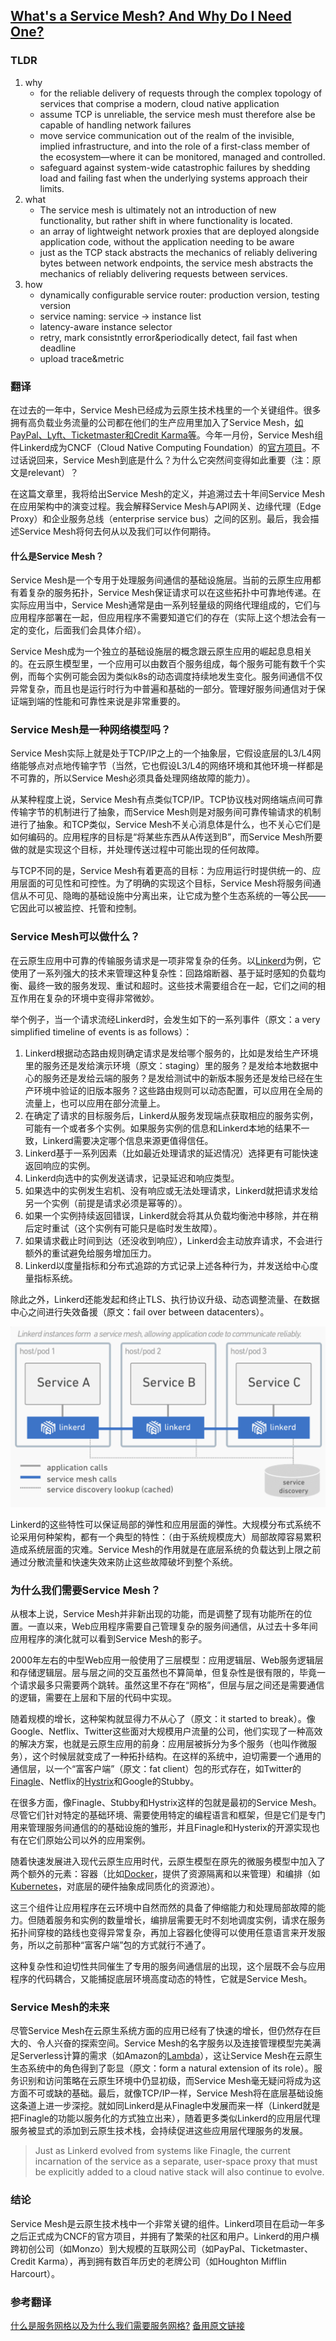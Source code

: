 ## [What's a Service Mesh? And Why Do I Need One?](https://buoyant.io/2017/04/25/whats-a-service-mesh-and-why-do-i-need-one/)

### TLDR
1. why
    * for the reliable delivery of requests through the complex topology of services that comprise a modern, cloud native application
    * assume TCP is unreliable, the service mesh must therefore alse be capable of handling network failures
    * move service communication out of the realm of the invisible, implied infrastructure, and into the role of a first-class member of the ecosystem—where it can be monitored, managed and controlled.
    * safeguard against system-wide catastrophic failures by shedding load and failing fast when the underlying systems approach their limits.
2. what
    * The service mesh is ultimately not an introduction of new functionality, but rather shift in where functionality is located.
    * an array of lightweight network proxies that are deployed alongside application code, without the application needing to be aware
    * just as the TCP stack abstracts the mechanics of reliably delivering bytes between network endpoints, the service mesh abstracts the mechanics of reliably delivering requests between services.
3. how
    * dynamically configurable service router: production version, testing version
    * service naming: service -> instance list
    * latency-aware instance selector
    * retry, mark consistntly error&periodically detect, fail fast when deadline
    * upload trace&metric

### 翻译
在过去的一年中，Service Mesh已经成为云原生技术栈里的一个关键组件。很多拥有高负载业务流量的公司都在他们的生产应用里加入了Service Mesh，[如PayPal、Lyft、Ticketmaster和Credit Karma等](http://info.buoyant.io/press/2017/03/07/linkerd_1.0_release)。今年一月份，Service Mesh组件Linkerd成为CNCF（Cloud Native Computing Foundation）的[官方项目](https://techcrunch.com/2017/01/23/cloud-native-computing-foundation-adds-linkerd-as-its-fifth-hosted-project/)。不过话说回来，Service Mesh到底是什么？为什么它突然间变得如此重要（注：原文是relevant）？

在这篇文章里，我将给出Service Mesh的定义，并追溯过去十年间Service Mesh在应用架构中的演变过程。我会解释Service Mesh与API网关、边缘代理（Edge Proxy）和企业服务总线（enterprise service bus）之间的区别。最后，我会描述Service Mesh将何去何从以及我们可以作何期待。

#### 什么是Service Mesh？
Service Mesh是一个专用于处理服务间通信的基础设施层。当前的云原生应用都有着复杂的服务拓扑，Service Mesh保证请求可以在这些拓扑中可靠地传递。在实际应用当中，Service Mesh通常是由一系列轻量级的网络代理组成的，它们与应用程序部署在一起，但应用程序不需要知道它们的存在（实际上这个想法会有一定的变化，后面我们会具体介绍）。

Service Mesh成为一个独立的基础设施层的概念跟云原生应用的崛起息息相关的。在云原生模型里，一个应用可以由数百个服务组成，每个服务可能有数千个实例，而每个实例可能会因为类似k8s的动态调度持续地发生变化。服务间通信不仅异常复杂，而且也是运行时行为中普遍和基础的一部分。管理好服务间通信对于保证端到端的性能和可靠性来说是非常重要的。

### Service Mesh是一种网络模型吗？
Service Mesh实际上就是处于TCP/IP之上的一个抽象层，它假设底层的L3/L4网络能够点对点地传输字节（当然，它也假设L3/L4的网络环境和其他环境一样都是不可靠的，所以Service Mesh必须具备处理网络故障的能力）。

从某种程度上说，Service Mesh有点类似TCP/IP。TCP协议栈对网络端点间可靠传输字节的机制进行了抽象，而Service Mesh则是对服务间可靠传输请求的机制进行了抽象。和TCP类似，Service Mesh不关心消息体是什么，也不关心它们是如何编码的。应用程序的目标是“将某些东西从A传送到B”，而Service Mesh所要做的就是实现这个目标，并处理传送过程中可能出现的任何故障。

与TCP不同的是，Service Mesh有着更高的目标：为应用运行时提供统一的、应用层面的可见性和可控性。为了明确的实现这个目标，Service Mesh将服务间通信从不可见、隐晦的基础设施中分离出来，让它成为整个生态系统的一等公民——它因此可以被监控、托管和控制。

### Service Mesh可以做什么？
在云原生应用中可靠的传输服务请求是一项非常复杂的任务。以[Linkerd](https://linkerd.io/)为例，它使用了一系列强大的技术来管理这种复杂性：回路熔断器、基于延时感知的负载均衡、最终一致的服务发现、重试和超时。这些技术需要组合在一起，它们之间的相互作用在复杂的环境中变得非常微妙。

举个例子，当一个请求流经Linkerd时，会发生如下的一系列事件（原文：a very simplified timeline of events is as follows）：

1. Linkerd根据动态路由规则确定请求是发给哪个服务的，比如是发给生产环境里的服务还是发给演示环境（原文：staging）里的服务？是发给本地数据中心的服务还是发给云端的服务？是发给测试中的新版本服务还是发给已经在生产环境中验证的旧版本服务？这些路由规则可以动态配置，可以应用在全局的流量上，也可以应用在部分流量上。
2. 在确定了请求的目标服务后，Linkerd从服务发现端点获取相应的服务实例，可能有一个或者多个实例。如果服务实例的信息和Linkerd本地的结果不一致，Linkerd需要决定哪个信息来源更值得信任。
3. Linkerd基于一系列因素（比如最近处理请求的延迟情况）选择更有可能快速返回响应的实例。
3. Linkerd向选中的实例发送请求，记录延迟和响应类型。
4. 如果选中的实例发生宕机、没有响应或无法处理请求，Linkerd就把请求发给另一个实例（前提是请求必须是幂等的）。
5. 如果一个实例持续返回错误，Linkerd就会将其从负载均衡池中移除，并在稍后定时重试（这个实例有可能只是临时发生故障）。
6. 如果请求截止时间到达（还没收到响应），Linkerd会主动放弃请求，不会进行额外的重试避免给服务增加压力。
4. Linkerd以度量指标和分布式追踪的方式记录上述各种行为，并发送给中心度量指标系统。

除此之外，Linkerd还能发起和终止TLS、执行协议升级、动态调整流量、在数据中心之间进行失效备援（原文：fail over between datacenters）。

![](What's-a-Service-Mesh-And-Why-Do-I-Need-One/1101-1510222724763.png)

Linkerd的这些特性可以保证局部的弹性和应用层面的弹性。大规模分布式系统不论采用何种架构，都有一个典型的特性：（由于系统规模庞大）局部故障容易累积造成系统层面的灾难。Service Mesh的作用就是在底层系统的负载达到上限之前通过分散流量和快速失效来防止这些故障破坏到整个系统。

### 为什么我们需要Service Mesh？
从根本上说，Service Mesh并非新出现的功能，而是调整了现有功能所在的位置。一直以来，Web应用程序需要自己管理复杂的服务间通信，从过去十多年间应用程序的演化就可以看到Service Mesh的影子。

2000年左右的中型Web应用一般使用了三层模型：应用逻辑层、Web服务逻辑层和存储逻辑层。层与层之间的交互虽然也不算简单，但复杂性是很有限的，毕竟一个请求最多只需要两个跳转。虽然这里不存在“网格”，但层与层之间还是需要通信的逻辑，需要在上层和下层的代码中实现。

随着规模的增长，这种架构就显得力不从心了（原文：it started to break）。像Google、Netflix、Twitter这些面对大规模用户流量的公司，他们实现了一种高效的解决方案，也就是云原生应用的前身：应用层被拆分为多个服务（也叫作微服务），这个时候层就变成了一种拓扑结构。在这样的系统中，迫切需要一个通用的通信层，以一个“富客户端”（原文：fat client）包的形式存在，如Twitter的[Finagle](https://twitter.github.io/finagle/)、Netflix的[Hystrix](https://github.com/Netflix/Hystrix)和Google的Stubby。

在很多方面，像Finagle、Stubby和Hystrix这样的包就是最初的Service Mesh。尽管它们针对特定的基础环境、需要使用特定的编程语言和框架，但是它们是专门用来管理服务间通信的的基础设施的雏形，并且Finagle和Hysterix的开源实现也有在它们原始公司以外的应用案例。

随着快速发展进入现代云原生应用时代，云原生模型在原先的微服务模型中加入了两个额外的元素：容器（比如[Docker](https://docker.com/)，提供了资源隔离和以来管理）和编排（如[Kubernetes](http://kubernetes.io/)，对底层的硬件抽象成同质化的资源池）。

这三个组件让应用程序在云环境中自然而然的具备了伸缩能力和处理局部故障的能力。但随着服务和实例的数量增长，编排层需要无时不刻地调度实例，请求在服务拓扑间穿梭的路线也变得异常复杂，再加上容器化使得可以使用任意语言来开发服务，所以之前那种“富客户端”包的方式就行不通了。

这种复杂性和迫切性共同催生了专用的服务间通信层的出现，这个层既不会与应用程序的代码耦合，又能捕捉底层环境高度动态的特性，它就是Service Mesh。

### Service Mesh的未来
尽管Service Mesh在云原生系统方面的应用已经有了快速的增长，但仍然存在巨大的、令人兴奋的探索空间。Service Mesh的名字服务以及连接管理模型完美满足Serverless计算的需求（如Amazon的[Lambda](https://aws.amazon.com/lambda/)），这让Service Mesh在云原生生态系统中的角色得到了彰显（原文：form a natural extension of its role）。服务识别和访问策略在云原生环境中仍显初级，而Service Mesh毫无疑问将成为这方面不可或缺的基础。最后，就像TCP/IP一样，Service Mesh将在底层基础设施这条道上进一步深挖。就如同Linkerd是从Finagle中发展而来一样（Linkerd就是把Finagle的功能以服务化的方式独立出来），随着更多类似Linkerd的应用层代理服务被显式的添加到云原生技术栈，会持续促进这些应用层代理服务的发展。

>Just as Linkerd evolved from systems like Finagle, the current incarnation of the service as a separate, user-space proxy that must be explicitly added to a cloud native stack will also continue to evolve.

### 结论
Service Mesh是云原生技术栈中一个非常关键的组件。Linkerd项目在启动一年多之后正式成为CNCF的官方项目，并拥有了繁荣的社区和用户。Linkerd的用户横跨初创公司（如Monzo）到大规模的互联网公司（如PayPal、Ticketmaster、Credit Karma），再到拥有数百年历史的老牌公司（如Houghton Mifflin Harcourt）。

### 参考翻译
[什么是服务网格以及为什么我们需要服务网格?](http://www.infoq.com/cn/news/2017/11/WHAT-SERVICE-MESH-WHY-NEED)
[备用原文链接](https://dzone.com/articles/whats-a-service-mesh-and-why-do-i-need-one)